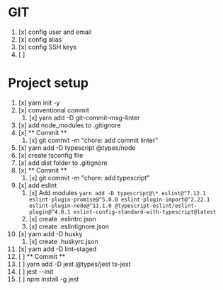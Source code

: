 # GIT
1. [x] config user and email
2. [x] config alias
3. [x] config SSH keys
4. [ ] 

# Project setup
1. [x] yarn init -y
2. [x] conventional commit
   1. [x] yarn add -D git-commit-msg-linter
3. [x] add node_modules to .gitignore
4. [x] ** Commit **
   1. [x] git commit -m "chore: add commit linter"
5. [x] yarn add -D typescript @types/node
6. [x] create tsconfig file
7. [x] add dist folder to .gitignore
8. [x] ** Commit **
   1. [x] git commit -m "chore: add typescript"
9. [x] add eslint
   1.  [x] Add modules `yarn add -D typescript@\* eslint@^7.12.1 eslint-plugin-promise@^5.0.0 eslint-plugin-import@^2.22.1 eslint-plugin-node@^11.1.0 @typescript-eslint/eslint-plugin@^4.0.1 eslint-config-standard-with-typescript@latest`
   2.  [x] create .eslintrc.json
   3.  [x] create .eslintignore.json
10. [x] yarn add -D husky
    1.  [x] create .huskyrc.json
11. [x] yarn add -D lint-staged
12. [ ] ** Commit **
13. [ ] yarn add -D jest @types/jest ts-jest
14. [ ] jest --init
15. [ ] npm install -g jest
  
